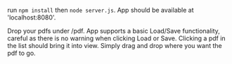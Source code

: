 run `npm install` then `node server.js`.  App should be available at 'localhost:8080'.

Drop your pdfs under /pdf.  App supports a basic Load/Save functionality, 
careful as there is no warning when clicking Load or Save.
Clicking a pdf in the list should bring it into view.  Simply drag and drop where you want
the pdf to go.
